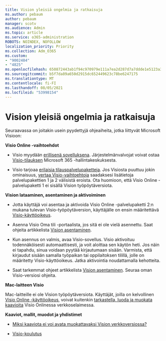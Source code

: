 ```yaml
---
title: Vision yleisiä ongelmia ja ratkaisuja
ms.author: pebaum
author: pebaum
manager: scotv
ms.audience: Admin
ms.topic: article
ms.service: o365-administration
ROBOTS: NOINDEX, NOFOLLOW
localization_priority: Priority
ms.collection: Adm_O365
ms.custom:
- "9002484"
- "4825"
ms.openlocfilehash: 650872443ab1f94c970979e111a7ea2d287d7a7ddde1e5123a385edb48a0bb32
ms.sourcegitcommit: b5f7da89a650d2915dc652449623c78be6247175
ms.translationtype: MT
ms.contentlocale: fi-FI
ms.lasthandoff: 08/05/2021
ms.locfileid: "53998154"
---
```

# <a name="visio-common-issues-and-resolutions"></a>Vision yleisiä ongelmia ja ratkaisuja

Seuraavassa on joitakin usein pyydettyjä ohjeaiheita, jotka liittyvät Microsoft Visioon:

**Visio Online -vaihtoehdot**

- Visio myydään [erillisenä sovelluksena](https://products.office.com/visio/flowchart-software). Järjestelmänvalvojat voivat ostaa [Visio-tilauksen](https://docs.microsoft.com/alchemyinsights/purchase-visio-subscription) Microsoft 365 -hallintakeskuksesta.

- Visio tarjoaa [erilaisia tilauspalvelupaketteja](https://products.office.com/visio/microsoft-visio-plans-and-pricing-compare-visio-options). Jos Visiosta puuttuu jokin ominaisuus, [vertaa Visio-vaihtoehtoja](https://products.office.com/visio/microsoft-visio-plans-and-pricing-compare-visio-options) saadaksesi lisätietoja palvelupakettien 1 ja 2 välisistä eroista.  Ota huomioon, että Visio Online -palvelupaketti 1 ei sisällä Vision työpöytäversiota.

**Vision lataaminen, asentaminen ja aktivoiminen**

- Jotta käyttäjä voi asentaa ja aktivoida Visio Online -palvelupaketti 2:n mukana tulevan Visio-työpöytäversion, käyttäjälle on ensin määritettävä [Visio-käyttöoikeus](https://docs.microsoft.com/microsoft-365/admin/add-users/add-users).

- Asenna Visio Oma tili -portaalista, jos sitä ei ole vielä asennettu. Saat ohjeita artikkelista [Vision asentaminen](https://support.office.com/article/f98f21e3-aa02-4827-9167-ddab5b025710).

- Kun asennus on valmis, avaa Visio-sovellus. Visio aktivoituu todennäköisesti automaattisesti, ja voit aloittaa sen käytön heti. Jos näin ei tapahdu, sinua voidaan pyytää kirjautumaan sisään. Varmista, että kirjaudut sisään samalla työpaikan tai oppilaitoksen tilillä, jolle on määritetty Visio-käyttöoikeus. Jatka aktivointia noudattamalla kehotteita.

- Saat tarkemmat ohjeet artikkelista [Vision asentaminen](https://support.office.com/article/f98f21e3-aa02-4827-9167-ddab5b025710). Seuraa oman Visio-versiosi ohjeita.

**Mac-laitteen Visio**

Mac-laitteille ei ole Vision työpöytäversiota. Käyttäjät, joilla on kelvollinen [Visio Online -käyttöoikeus](https://docs.microsoft.com/microsoft-365/admin/add-users/add-users), voivat kuitenkin [tarkastella, luoda ja muokata kaavioita](https://support.office.com/article/06f04845-91b8-4e8f-881f-a43c970735fc) Visio Onlinessa verkkoselaimessa.

**Kaaviot, mallit, muodot ja yhdistimet**

- [Miksi kaaviota ei voi avata muokattavaksi Vision verkkoversiossa?](https://support.microsoft.com/office/ea4a23d3-21d3-4878-945e-cf1be4140357)

- [Visio-koulutus](https://support.office.com/article/visio-training-e058bcfa-1d90-4653-afc6-e84d54cf94a6)
